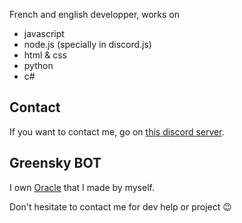 French and english developper, works on
* javascript
* node.js (specially in discord.js)
* html & css
* python
* c#

## Contact
If you want to contact me, go on [this discord server](https://discord.gg/fHyN5w84g6).

## Greensky BOT
I own [Oracle](https://github.com/BotOracle/Documentation) that I made by myself.

Don't hesitate to contact me for dev help or project :wink:

